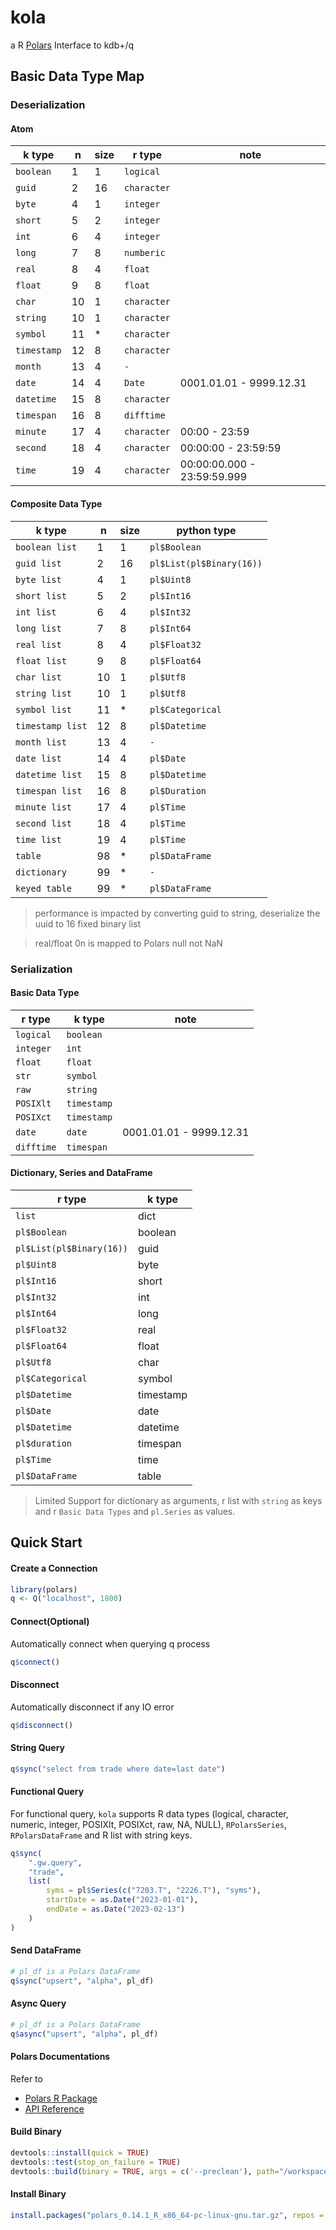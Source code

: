 # kola

a R [Polars](https://rpolars.github.io/) Interface to kdb+/q

## Basic Data Type Map

### Deserialization

#### Atom

| k type      | n   | size | r type      | note                        |
| ----------- | --- | ---- | ----------- | --------------------------- |
| `boolean`   | 1   | 1    | `logical`   |                             |
| `guid`      | 2   | 16   | `character` |                             |
| `byte`      | 4   | 1    | `integer`   |                             |
| `short`     | 5   | 2    | `integer`   |                             |
| `int`       | 6   | 4    | `integer`   |                             |
| `long`      | 7   | 8    | `numberic`  |                             |
| `real`      | 8   | 4    | `float`     |                             |
| `float`     | 9   | 8    | `float`     |                             |
| `char`      | 10  | 1    | `character` |                             |
| `string`    | 10  | 1    | `character` |                             |
| `symbol`    | 11  | \*   | `character` |                             |
| `timestamp` | 12  | 8    | `character` |                             |
| `month`     | 13  | 4    | `-`         |                             |
| `date`      | 14  | 4    | `Date`      | 0001.01.01 - 9999.12.31     |
| `datetime`  | 15  | 8    | `character` |                             |
| `timespan`  | 16  | 8    | `difftime`  |                             |
| `minute`    | 17  | 4    | `character` | 00:00 - 23:59               |
| `second`    | 18  | 4    | `character` | 00:00:00 - 23:59:59         |
| `time`      | 19  | 4    | `character` | 00:00:00.000 - 23:59:59.999 |

#### Composite Data Type

| k type           | n   | size | python type              |
| ---------------- | --- | ---- | ------------------------ |
| `boolean list`   | 1   | 1    | `pl$Boolean`             |
| `guid list`      | 2   | 16   | `pl$List(pl$Binary(16))` |
| `byte list`      | 4   | 1    | `pl$Uint8`               |
| `short list`     | 5   | 2    | `pl$Int16`               |
| `int list`       | 6   | 4    | `pl$Int32`               |
| `long list`      | 7   | 8    | `pl$Int64`               |
| `real list`      | 8   | 4    | `pl$Float32`             |
| `float list`     | 9   | 8    | `pl$Float64`             |
| `char list`      | 10  | 1    | `pl$Utf8`                |
| `string list`    | 10  | 1    | `pl$Utf8`                |
| `symbol list`    | 11  | \*   | `pl$Categorical`         |
| `timestamp list` | 12  | 8    | `pl$Datetime`            |
| `month list`     | 13  | 4    | `-`                      |
| `date list`      | 14  | 4    | `pl$Date`                |
| `datetime list`  | 15  | 8    | `pl$Datetime`            |
| `timespan list`  | 16  | 8    | `pl$Duration`            |
| `minute list`    | 17  | 4    | `pl$Time`                |
| `second list`    | 18  | 4    | `pl$Time`                |
| `time list`      | 19  | 4    | `pl$Time`                |
| `table`          | 98  | \*   | `pl$DataFrame`           |
| `dictionary`     | 99  | \*   | `-`                      |
| `keyed table`    | 99  | \*   | `pl$DataFrame`           |

> performance is impacted by converting guid to string, deserialize the uuid to 16 fixed binary list

> real/float 0n is mapped to Polars null not NaN

### Serialization

#### Basic Data Type

| r type     | k type      | note                    |
| ---------- | ----------- | ----------------------- |
| `logical`  | `boolean`   |                         |
| `integer`  | `int`       |                         |
| `float`    | `float`     |                         |
| `str`      | `symbol`    |                         |
| `raw`      | `string`    |                         |
| `POSIXlt`  | `timestamp` |                         |
| `POSIXct`  | `timestamp` |                         |
| `date`     | `date`      | 0001.01.01 - 9999.12.31 |
| `difftime` | `timespan`  |                         |

#### Dictionary, Series and DataFrame

| r type                   | k type    |
| ------------------------ | --------- |
| `list`                   | dict      |
| `pl$Boolean`             | boolean   |
| `pl$List(pl$Binary(16))` | guid      |
| `pl$Uint8`               | byte      |
| `pl$Int16`               | short     |
| `pl$Int32`               | int       |
| `pl$Int64`               | long      |
| `pl$Float32`             | real      |
| `pl$Float64`             | float     |
| `pl$Utf8`                | char      |
| `pl$Categorical`         | symbol    |
| `pl$Datetime`            | timestamp |
| `pl$Date`                | date      |
| `pl$Datetime`            | datetime  |
| `pl$duration`            | timespan  |
| `pl$Time`                | time      |
| `pl$DataFrame`           | table     |

> Limited Support for dictionary as arguments, r list with `string` as keys and r `Basic Data Types` and `pl.Series` as values.

## Quick Start

#### Create a Connection

```r
library(polars)
q <- Q("localhost", 1800)
```

#### Connect(Optional)

Automatically connect when querying q process

```r
q$connect()
```

#### Disconnect

Automatically disconnect if any IO error

```r
q$disconnect()
```

#### String Query

```r
q$sync("select from trade where date=last date")
```

#### Functional Query

For functional query, `kola` supports R data types (logical, character, numeric, integer, POSIXlt, POSIXct, raw, NA, NULL), `RPolarsSeries`, `RPolarsDataFrame` and R list with string keys.

```r
q$sync(
    ".gw.query",
    "trade",
    list(
        syms = pl$Series(c("7203.T", "2226.T"), "syms"),
        startDate = as.Date("2023-01-01"),
        endDate = as.Date("2023-02-13")
    )
)
```

#### Send DataFrame

```r
# pl_df is a Polars DataFrame
q$sync("upsert", "alpha", pl_df)
```

#### Async Query

```r
# pl_df is a Polars DataFrame
q$async("upsert", "alpha", pl_df)
```

#### Polars Documentations

Refer to

- [Polars R Package](https://rpolars.github.io/)
- [API Reference](https://rpolars.github.io/reference_home.html)

#### Build Binary

```r
devtools::install(quick = TRUE)
devtools::test(stop_on_failure = TRUE)
devtools::build(binary = TRUE, args = c('--preclean'), path="/workspaces/r-polars")
```

#### Install Binary

```r
install.packages("polars_0.14.1_R_x86_64-pc-linux-gnu.tar.gz", repos = NULL, type="source", dependencies = TRUE)
```
